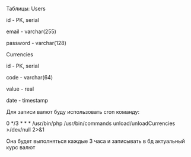 Таблицы:
Users

id - PK, serial

email - varchar(255)

password - varchar(128)


Currencies

id - PK, serial

code - varchar(64)

value - real

date - timestamp


Для записи валют буду использовать cron команду: 

0 */3 * * * /usr/bin/php /usr/bin/commands unload/unloadCurrencies >/dev/null 2>&1

Она будет выполняться каждые 3 часа и записывать в бд актуальный курс валют


